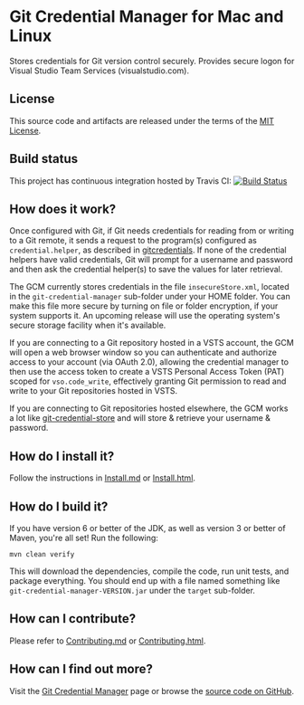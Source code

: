 Git Credential Manager for Mac and Linux
========================================
Stores credentials for Git version control securely.
    Provides secure logon for Visual Studio Team Services (visualstudio.com).


License
-------
This source code and artifacts are released under the terms of the [MIT License](http://www.opensource.org/licenses/mit-license.php). 


Build status
------------
This project has continuous integration hosted by Travis CI:
[![Build Status](https://travis-ci.org/Microsoft/Git-Credential-Manager-for-Mac-and-Linux.svg?branch=master)](https://travis-ci.org/Microsoft/Git-Credential-Manager-for-Mac-and-Linux)


How does it work?
-----------------
Once configured with Git, if Git needs credentials for reading from or writing to a Git remote, it sends a request to the program(s) configured as `credential.helper`, as described in [gitcredentials](http://git-scm.com/docs/gitcredentials.html).  If none of the credential helpers have valid credentials, Git will prompt for a username and password and then ask the credential helper(s) to save the values for later retrieval.

The GCM currently stores credentials in the file `insecureStore.xml`, located in the `git-credential-manager` sub-folder under your HOME folder.  You can make this file more secure by turning on file or folder encryption, if your system supports it.  An upcoming release will use the operating system's secure storage facility when it's available.

If you are connecting to a Git repository hosted in a VSTS account, the GCM will open a web browser window so you can authenticate and authorize access to your account (via OAuth 2.0), allowing the credential manager to then use the access token to create a VSTS Personal Access Token (PAT) scoped for `vso.code_write`, effectively granting Git permission to read and write to your Git repositories hosted in VSTS.

If you are connecting to Git repositories hosted elsewhere, the GCM works a lot like [git-credential-store](http://git-scm.com/docs/git-credential-store) and will store & retrieve your username & password.


How do I install it?
--------------------
Follow the instructions in [Install.md](Install.md) or [Install.html](Install.html).


How do I build it?
------------------
If you have version 6 or better of the JDK, as well as version 3 or better of Maven, you're all set!  Run the following:

    mvn clean verify

This will download the dependencies, compile the code, run unit tests, and package everything.  You should end up with a file named something like `git-credential-manager-VERSION.jar` under the `target` sub-folder.


How can I contribute?
---------------------
Please refer to [Contributing.md](Contributing.md) or [Contributing.html](Contributing.html).


How can I find out more?
------------------------
Visit the [Git Credential Manager](https://java.visualstudio.com/Docs/tools/gitcredentialmanager) page or browse the [source code on GitHub](https://github.com/Microsoft/Git-Credential-Manager-for-Mac-and-Linux).
